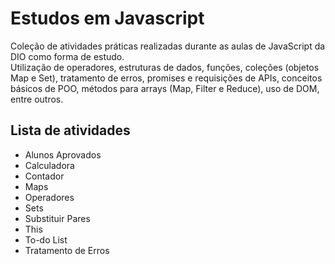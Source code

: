 # **Estudos em Javascript**
Coleção de atividades práticas realizadas durante as aulas de JavaScript da DIO como forma de estudo.
\
Utilização de operadores, estruturas de dados, funções, coleções (objetos Map e Set), tratamento de erros, promises e requisições de APIs, conceitos básicos de POO, métodos para arrays (Map, Filter e Reduce), uso de DOM, entre outros. 

## **Lista de atividades**
* Alunos Aprovados
* Calculadora
* Contador
* Maps
* Operadores
* Sets
* Substituir Pares
* This
* To-do List
* Tratamento de Erros
